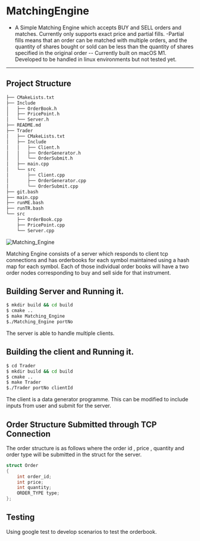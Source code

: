 # MatchingEngine
- A Simple Matching Engine which accepts BUY and SELL orders and matches. Currently only supports exact price and partial fills.
-Partial fills means that an order can be matched with multiple orders, and the quantity of shares bought or sold can be less than the quantity of shares specified in the original order
-- Currently built on macOS M1. Developed to be handled in linux environments but not tested yet. 
---

## Project Structure 
```bash
├── CMakeLists.txt
├── Include
│   ├── OrderBook.h
│   ├── PricePoint.h
│   └── Server.h
├── README.md
├── Trader
│   ├── CMakeLists.txt
│   ├── Include
│   │   ├── Client.h
│   │   ├── OrderGenerator.h
│   │   └── OrderSubmit.h
│   ├── main.cpp
│   └── src
│       ├── Client.cpp
│       ├── OrderGenerator.cpp
│       └── OrderSubmit.cpp
├── git.bash
├── main.cpp
├── runME.bash
├── runTR.bash
└── src
    ├── OrderBook.cpp
    ├── PricePoint.cpp
    └── Server.cpp
```
![Matching_Engine](https://github.com/user-attachments/assets/2110bc30-7dea-488a-916d-0cc4d80b2cb5)

Matching Engine consists of a server which responds to client tcp connections and has orderbooks for each symbol maintained using a hash map for each symbol. Each of those individual order books will have a two order nodes corresponding to buy and sell side for that instrument.

## Building Server and Running it.
```bash
$ mkdir build && cd build
$ cmake ..
$ make Matching_Engine 
$./Matching_Engine portNo
```
The server is able to handle multiple clients.

## Building the client and Running it.
```bash
$ cd Trader 
$ mkdir build && cd build
$ cmake ..
$ make Trader 
$./Trader portNo clientId
```
The client is a data generator programme. This can be modified to include inputs from user and submit for the server. 

## Order Structure Submitted through TCP Connection
The order structure is as follows where the order id , price , quantity and order type will be submitted in the struct for the server.
```c++
struct Order
{
    int order_id;
    int price;
    int quantity;
    ORDER_TYPE type;
};
```

## Testing 
Using google test to develop scenarios to test the orderbook.
